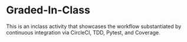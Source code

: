 # Graded-In-Class
This is an inclass activity that showcases the workflow substantiated by continuous integration via CircleCI, TDD, Pytest, and Coverage.
